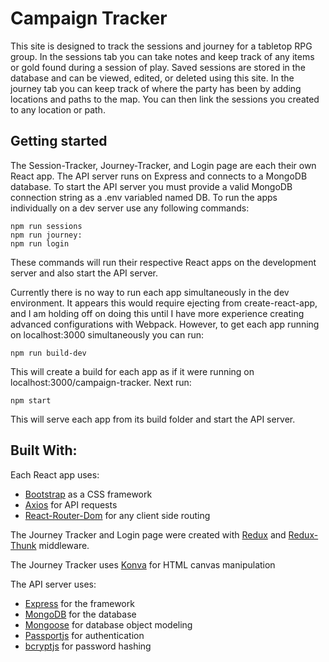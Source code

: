 # Campaign Tracker
This site is designed to track the sessions and journey for a tabletop RPG group. In the sessions tab you can take notes and keep track of any items or gold found during a session of play. Saved sessions are stored in the database and can be viewed, edited, or deleted using this site. In the journey tab you can keep track of where the party has been by adding locations and paths to the map. You can then link the sessions you created to any location or path.

## Getting started
The Session-Tracker, Journey-Tracker, and Login page are each their own React app. The API server runs on Express and connects to a MongoDB database. To start the API server you must provide a valid MongoDB connection string as a .env variabled named DB.
To run the apps individually on a dev server use any following commands:

```
npm run sessions
npm run journey:
npm run login
```

These commands will run their respective React apps on the development server and also start the API server.

Currently there is no way to run each app simultaneously in the dev environment. It appears this would require ejecting from create-react-app, and I am holding off on doing this until I have more experience creating advanced configurations with Webpack. However, to get each app running on localhost:3000 simultaneously you can run:
```
npm run build-dev
```
This will create a build for each app as if it were running on localhost:3000/campaign-tracker. Next run:

```
npm start
```
This will serve each app from its build folder and start the API server.

## Built With:
Each React app uses:
* [Bootstrap](https://getbootstrap.com/) as a CSS framework
* [Axios](https://www.npmjs.com/package/axios) for API requests
* [React-Router-Dom](https://www.npmjs.com/package/react-router-dom) for any client side routing

The Journey Tracker and Login page were created with [Redux](https://redux.js.org/) and [Redux-Thunk](https://www.npmjs.com/package/redux-thunk) middleware.

The Journey Tracker uses [Konva](https://github.com/konvajs/react-konva) for HTML canvas manipulation

The API server uses:
* [Express](https://expressjs.com/) for the framework
* [MongoDB](https://www.mongodb.com/) for the database
* [Mongoose](https://mongoosejs.com/) for database object modeling
* [Passportjs](http://www.passportjs.org/) for authentication
* [bcryptjs](https://www.npmjs.com/package/bcryptjs) for password hashing
